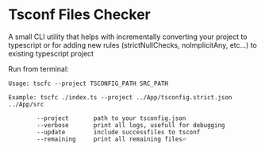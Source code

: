 # Tsconf Files Checker

A small CLI utility that helps with incrementally converting your project to typescript
or for adding new rules (strictNullChecks, noImplicitAny, etc...) to existing typescript project

Run from terminal:

```
Usage: tscfc --project TSCONFIG_PATH SRC_PATH

Example: tscfc ./index.ts --project ../App/tsconfig.strict.json ../App/src

        --project       path to your tsconfig.json
        --verbose       print all logs, usefull for debugging
        --update        include successfiles to tsconf
        --remaining     print all remaining files⏎
```
